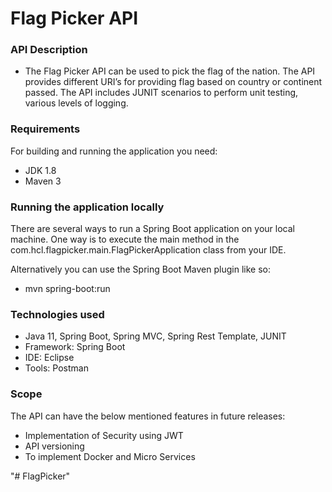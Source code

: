 # Flag Picker API

### API Description

* The Flag Picker API can be used to pick the flag of the nation. The API provides different URI’s for providing flag based on country or continent passed. The API includes JUNIT scenarios to perform unit testing, various levels of logging.

### Requirements
For building and running the application you need:                                                               
* JDK 1.8                                                                           														
* Maven 3                                                                  	                                                                  																
 
### Running the application locally
There are several ways to run a Spring Boot application on your local machine. One way is to execute the main method in the com.hcl.flagpicker.main.FlagPickerApplication class from your IDE.

Alternatively you can use the Spring Boot Maven plugin like so:												

* mvn spring-boot:run													

### Technologies used

* Java 11, Spring Boot, Spring MVC, Spring Rest Template, JUNIT                              
* Framework: Spring Boot                                                                   
* IDE: Eclipse                                                                                        
* Tools: Postman                                                                   
                 
            
### Scope
The API can have the below mentioned features in future releases:
* Implementation of Security using JWT
* API versioning
* To implement Docker and Micro Services

"# FlagPicker" 
